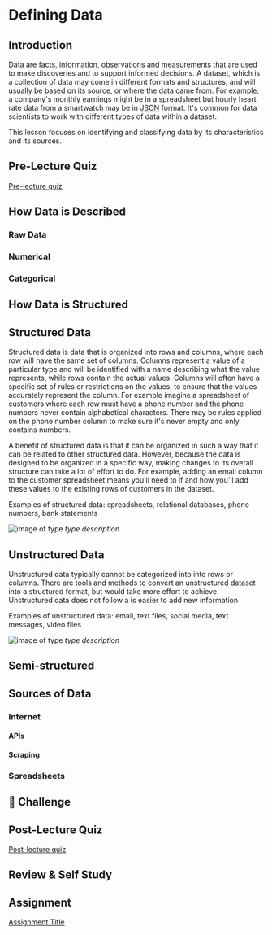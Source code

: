 # Defining Data

## Introduction
Data are facts, information, observations and measurements that are used to make discoveries and to support informed decisions. A dataset, which is a collection of data may come in different formats and structures, and will usually be based on its source, or where the data came from. For example, a company's monthly earnings might be in a spreadsheet but hourly heart rate data from a smartwatch may be in [JSON](https://stackoverflow.com/a/383699) format. It's common for data scientists to work with different types of data within a dataset. 


This lesson focuses on identifying and classifying data by its characteristics and its sources.

## Pre-Lecture Quiz

[Pre-lecture quiz]()


## How Data is Described

### Raw Data
### Numerical
### Categorical


## How Data is Structured

## Structured Data
Structured data is data that is organized into rows and columns, where each row will have the same set of columns. Columns represent a value of a particular type and will be identified with a name describing what the value represents, while rows contain the actual values. Columns will often have a specific set of rules or restrictions on the values, to ensure that the values accurately represent the column. For example imagine a spreadsheet of customers where each row must have a phone number and the phone numbers never contain alphabetical characters. There may be rules applied on the phone number column to make sure it's never empty and only contains numbers. 

A benefit of structured data is that it can be organized in such a way that it can be related to other structured data. However, because the data is designed to be organized in a specific way, making changes to its overall structure can take a lot of effort to do. For example, adding an email column to the customer spreadsheet means you'll need to if and how you'll add these values to the existing rows of customers in the dataset. 

Examples of structured data: spreadsheets, relational databases, phone numbers, bank statements

![image of type]()
*type description*

## Unstructured Data
Unstructured data typically cannot be categorized into into rows or columns. There are tools and methods to convert an unstructured dataset into a structured format, but would take more effort to achieve. Unstructured data does not follow a is easier to add new information

Examples of unstructured data: email, text files, social media, text messages, video files

![image of type]()
*type description*

## Semi-structured


## Sources of Data
### Internet
#### APIs
#### Scraping
### Spreadsheets


## 🚀 Challenge


## Post-Lecture Quiz

[Post-lecture quiz]()

## Review & Self Study


## Assignment

[Assignment Title](assignment.md)
